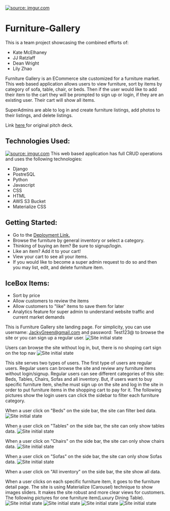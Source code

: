 <a href="https://imgur.com/I7QcQy6"><img src="https://i.imgur.com/I7QcQy6l.png?1" title="source: imgur.com" /></a>
# Furniture-Gallery

This is a team project showcasing the combined efforts of:

* Kate McElhaney
* JJ Ratzlaff
* Dean Wright
* Lily Zhao

Furniture Gallery is an ECommerce site customized for a furniture market. This web based application allows users to view furniture, sort by items by category of sofa, table, chair, or beds. Then if the user would like to add their item to the cart they will be prompted to sign up or login, if they are an existing user. Their cart will show all items.


SuperAdmins are able to log in and create furniture listings, add photos to their listings, and delete listings.


Link <a href="https://docs.google.com/presentation/d/1Oo1V7HJ7klWfCROy4JkH_nZ-qNPH9DPdQ6GM67DtxWE/edit?usp=sharing"> here </a> for original pitch deck.


## Technologies Used:
<a href="https://imgur.com/CCWFi9s"><img src="https://i.imgur.com/CCWFi9s.png" title="source: imgur.com" /></a>
This web based application has full CRUD operations and uses the following technologies:


* Django
* PostreSQL
* Python
* Javascript
* CSS
* HTML
* AWS S3 Bucket
* Materialize CSS






## Getting Started:


* Go to the <a href="#">  Deployment Link.</a>
* Browse the furniture by general inventory or select a category.
* Thinking of buying an item? Be sure to signup/login.
* Like an item? Add it to your cart!
* View your cart to see all your items.
* If you would like to become a super admin request to do so and then you may list, edit, and delete furniture item.




## IceBox Items:
* Sort by price
* Allow customers to review the items
* Allow customers to "like" items to save them for later
* Analytics feature for super admin to understand website traffic and current market demands



This is Furniture Gallery site landing page. For simplicity, you can use username: JackyGreen@gmail.com and password: Test123@ to browse the site or you can sign up a regular user. 
![Site initial state](https://i.imgur.com/iU877xv.png)

Users can browse the site without log in, but, there is no shoping cart sign on the top nav
![Site initial state](https://i.imgur.com/YqLmXEK.png)


This site serves two types of users. The first type of users are regular users. Regular users can browse 
the site and review any furniture items without login/signup. Regular users can see different categories of this site:
Beds, Tables, Chairs, Sofas and all inventory. But, if users want to buy specific furniture item, she/he must sign up on the site and log in the site in 
order to put furniture items in the shopping cart to pay for it. The following pictures show the login users can click the sidebar to filter each furniture category. 

When a user click on "Beds" on the side bar, the site can filter bed data. 
![Site initial state](https://i.imgur.com/UKJepLv.png)

When a user click on "Tables" on the side bar, the site can only show tables data. 
![Site initial state](https://i.imgur.com/QKHoG90.png)

When a user click on "Chairs" on the side bar, the site can only show chairs data. 
![Site initial state](https://i.imgur.com/nOrc98A.png)

When a user click on "Sofas" on the side bar, the site can only show Sofas data. 
![Site initial state](https://i.imgur.com/IWQCo44.png)

When a user click on "All inventory" on the side bar, the site show all data. 

When a user clicks on each specific furniture item, it goes to the furniture detail page. The site is using Materialize (Carousel) technique to show images sliders. It makes the site robust and more clear views for customers.  The following pictures for one furniture item(Luxury Dining Table). 
![Site initial state](https://i.imgur.com/HexWk3z.png)
![Site initial state](https://i.imgur.com/gsSzv2A.png)
![Site initial state](https://i.imgur.com/DsAG71G.png)
![Site initial state](https://i.imgur.com/mK212WZ.png)
